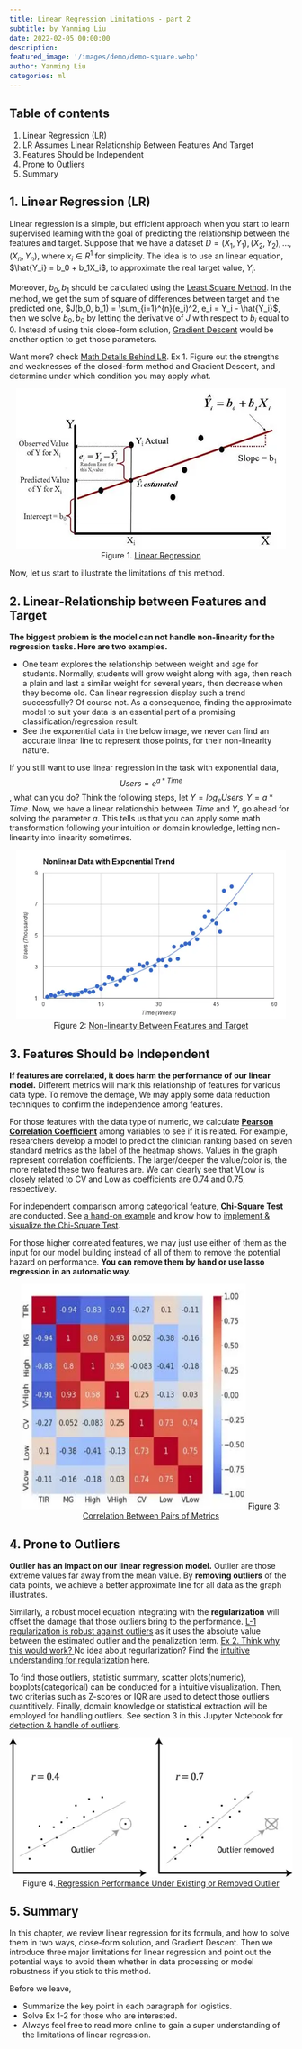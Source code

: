 ```yaml
---
title: Linear Regression Limitations - part 2
subtitle: by Yanming Liu 
date: 2022-02-05 00:00:00
description: 
featured_image: '/images/demo/demo-square.webp'
author: Yanming Liu
categories: ml
---
```




## Table of contents

1. Linear Regression (LR)
2. LR Assumes Linear Relationship Between Features And Target
3. Features Should be Independent
4. Prone to Outliers 
5. Summary


## 1. Linear Regression (LR)

Linear regression is a simple, but efficient approach when you start to learn supervised learning with the goal of predicting the relationship between the features and target. 
Suppose that we have a dataset $D={(X_1, Y_1), (X_2, Y_2), \ldots, (X_n, Y_n)}$, where $x_i \in R^{1}$ for simplicity. The idea is to use an linear equation, $\hat{Y_i} = b_0 + b_1X_i$, 
to approximate the real target value, $Y_i$.

Moreover, $b_0, b_1$ should be calculated using the [Least Square Method](https://en.wikipedia.org/wiki/Least_squares). In the method, we get the sum of square of differences 
between target and the predicted one, $J(b_0, b_1) = \sum_{i=1}^{n}(e_i)^2, e_i = Y_i - \hat{Y_i}$, then we solve $b_0, b_0$ by letting the derivative of $J$ with respect to $b_i$ equal to $0$. 
Instead of using this close-form solution, [Gradient Descent](https://www.youtube.com/watch?v=yFPLyDwVifc) would be another option to get those parameters.

Want more? check [Math Details Behind LR](https://zhuanlan.zhihu.com/p/25434586).
Ex 1. Figure out the strengths and weaknesses of the closed-form method and Gradient Descent, and determine under which condition you may apply what.

<p align='center'>
<a href='https://medium.com/@manojgupta_rch/linear-regression-performance-evaluation-matrices-simplified-1126915a0243'>
<img src="/images/Posts/Linear_Regression_Limitations_2/lr.webp"></a>
Figure 1. <a href='https://medium.com/@manojgupta_rch/linear-regression-performance-evaluation-matrices-simplified-1126915a0243'>
Linear Regression</a>
</p>

Now, let us start to illustrate the limitations of this method.

## 2. Linear-Relationship between Features and Target

**The biggest problem is the model can not handle non-linearity for the regression tasks. Here are two examples.**

- One team explores the relationship between weight and age for students. Normally, students will grow weight along with age, then reach a plain and last a similar weight for several years, then decrease when they become old. Can linear regression display such a trend successfully? Of course not. As a consequence, finding the approximate model to suit your data is an essential part of a promising classification/regression result. 
- See the exponential data in the below image, we never can find an accurate linear line to represent 
those points, for their non-linearity nature.

If you still want to use linear regression in the task with exponential data, $$ Users = e^{a * Time} $$, what can you do? Think the following steps, let $Y=log_{e}{Users},
Y = a*Time$. Now, we have a linear relationship between $Time$ and $Y$, go ahead for solving the parameter $a$. This tells us that you can apply some math transformation following your intuition or domain knowledge, 
letting non-linearity into linearity sometimes.  

<p align='center'>
<a href='http://sam-koblenski.blogspot.com/2014/10/everyday-statistics-for-programmers_21.html'>
<img src="/images/Posts/Linear_Regression_Limitations_2/non-linear.webp" width='480' height='300' /></a>
Figure 2: <a href='http://sam-koblenski.blogspot.com/2014/10/everyday-statistics-for-programmers_21.html'>
Non-linearity Between Features and Target</a>
</p>

## 3. Features Should be Independent

**If features are correlated, it does harm the performance of our linear model.** Different metrics will mark this relationship of features for various data type. To remove the demage, We may apply some data reduction techniques to confirm the independence among features.

For those features with the data type of numeric, we calculate
**[Pearson Correlation Coefficient](https://www.wallstreetmojo.com/pearson-correlation-coefficient/)** among variables to see if it is related. For example, researchers develop a model to predict the clinician ranking based on seven standard metrics as the label of the heatmap shows. 
Values in the graph represent correlation coefficients. The larger/deeper the value/color is, the more related these two features are. We can clearly see that VLow is closely related to CV and Low as coefficients are 0.74 and 0.75, 
respectively.

For independent comparison among categorical feature, **Chi-Square Test** are conducted. See [a hand-on example](http://sites.utexas.edu/sos/guided/inferential/categorical/chi2/) and know how to [implement &
visualize the Chi-Square Test](https://www.analyticsvidhya.com/blog/2021/06/decoding-the-chi-square-test%e2%80%8a-%e2%80%8ause-along-with-implementation-and-visualization/). 

For those higher correlated features, we may just 
use either of them as the input for our model building instead of all of them to remove the potential hazard on performance. **You can remove them by hand or use lasso regression in an automatic way.**

<p align='center'>
<a href='https://www.hopkinsmedicine.org/endocrinology_diabetes_metabolism/_documents/glycemia-risk-index-article.pdf'>
<img src="/images/Posts/Linear_Regression_Limitations_2/corr.webp" width='400' height='400'/></a>
Figure 3: <a href='https://www.hopkinsmedicine.org/endocrinology_diabetes_metabolism/_documents/glycemia-risk-index-article.pdf'>
Correlation Between Pairs of Metrics</a>
</p>

## 4. Prone to Outliers 

**Outlier has an impact on our linear regression model.** Outlier are those extreme values far away from the mean value. By **removing outliers** of the data points, we achieve a better approximate line for all data as the graph illustrates. 

Similarly, a robust model equation integrating with the **regularization**
will offset the damage that those outliers bring to the performance. [L-1 regularization is robust against outliers](https://datascience.stackexchange.com/questions/63900/how-regularization-helps-to-get-rid-of-outliers) as it uses the absolute value between the estimated outlier and the penalization term. 
<u>Ex 2. Think why this would work? </u> No idea about regurlarization? Find the [intuitive understanding
for regularization](https://charlesliuyx.github.io/2017/10/03/%E3%80%90%E7%9B%B4%E8%A7%82%E8%AF%A6%E8%A7%A3%E3%80%91%E4%BB%80%E4%B9%88%E6%98%AF%E6%AD%A3%E5%88%99%E5%8C%96/) here. 

To find those outliers, statistic summary, scatter plots(numeric), boxplots(categorical) can be 
conducted for a intuitive visualization. Then, two criterias such as Z-scores or IQR are used to
detect those outliers quantitively. Finally, domain knowledge or statistical extraction will be 
employed for handling outliers. See section 3 in this Jupyter Notebook for [detection & handle of outliers](https://colab.research.google.com/drive/1MvH8etxr6MqnAiqRjvoPp_w-5Ri9FRIm#scrollTo=JAsUO94rU2AFprepr).



<p align='center'>
<a href='http://www.turingfinance.com/regression-analysis-using-python-statsmodels-and-quandl/'>
<img src="/images/Posts/Linear_Regression_Limitations_2/outlier.webp" /></a>
Figure 4.<a href='http://www.turingfinance.com/regression-analysis-using-python-statsmodels-and-quandl/'> Regression Performance Under Existing or Removed Outlier
 </a>
</p>


## 5. Summary
In this chapter, we review linear regression for its formula, and how to solve them in two ways, close-form solution, and Gradient Descent. Then we introduce three major limitations for linear regression and point out the potential
ways to avoid them whether in data processing or model robustness if you stick to this method. 

Before we leave, 
- Summarize the key point in each paragraph for logistics. 
- Solve Ex 1-2 for those who are interested. 
- Always feel free to read more online to gain a super understanding of the limitations of linear regression. 